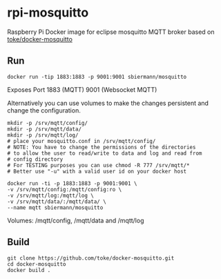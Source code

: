 # rpi-mosquitto
Raspberry Pi Docker image for eclipse mosquitto MQTT broker based on [toke/docker-mosquitto](https://github.com/toke/docker-mosquitto)

## Run

    docker run -tip 1883:1883 -p 9001:9001 sbiermann/mosquitto

Exposes Port 1883 (MQTT) 9001 (Websocket MQTT)

Alternatively you can use volumes to make the changes
persistent and change the configuration.

    mkdir -p /srv/mqtt/config/
    mkdir -p /srv/mqtt/data/
    mkdir -p /srv/mqtt/log/
    # place your mosquitto.conf in /srv/mqtt/config/
    # NOTE: You have to change the permissions of the directories
    # to allow the user to read/write to data and log and read from
    # config directory
    # For TESTING purposes you can use chmod -R 777 /srv/mqtt/*
    # Better use "-u" with a valid user id on your docker host

    docker run -ti -p 1883:1883 -p 9001:9001 \
    -v /srv/mqtt/config:/mqtt/config:ro \
    -v /srv/mqtt/log:/mqtt/log \
    -v /srv/mqtt/data/:/mqtt/data/ \
    --name mqtt sbiermann/mosquitto


Volumes: /mqtt/config, /mqtt/data and /mqtt/log


## Build

    git clone https://github.com/toke/docker-mosquitto.git
    cd docker-mosquitto
    docker build .


